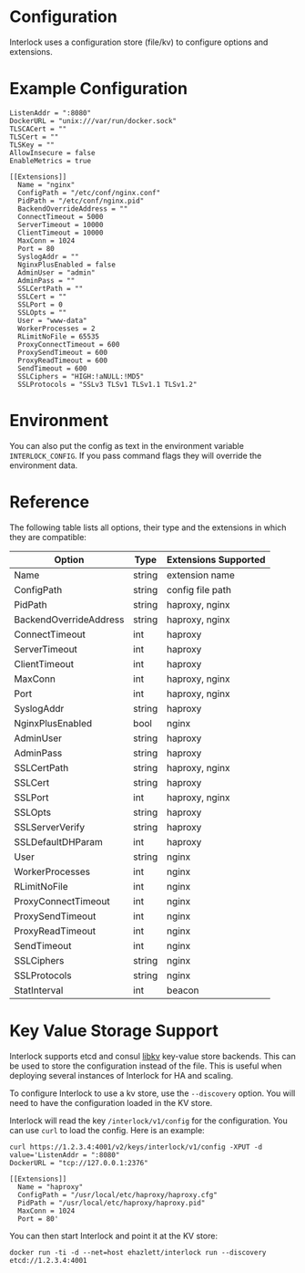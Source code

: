# Configuration
Interlock uses a configuration store (file/kv) to configure options and extensions.

# Example Configuration
```
ListenAddr = ":8080"
DockerURL = "unix:///var/run/docker.sock"
TLSCACert = ""
TLSCert = ""
TLSKey = ""
AllowInsecure = false
EnableMetrics = true

[[Extensions]]
  Name = "nginx"
  ConfigPath = "/etc/conf/nginx.conf"
  PidPath = "/etc/conf/nginx.pid"
  BackendOverrideAddress = ""
  ConnectTimeout = 5000
  ServerTimeout = 10000
  ClientTimeout = 10000
  MaxConn = 1024
  Port = 80
  SyslogAddr = ""
  NginxPlusEnabled = false
  AdminUser = "admin"
  AdminPass = ""
  SSLCertPath = ""
  SSLCert = ""
  SSLPort = 0
  SSLOpts = ""
  User = "www-data"
  WorkerProcesses = 2
  RLimitNoFile = 65535
  ProxyConnectTimeout = 600
  ProxySendTimeout = 600
  ProxyReadTimeout = 600
  SendTimeout = 600
  SSLCiphers = "HIGH:!aNULL:!MD5"
  SSLProtocols = "SSLv3 TLSv1 TLSv1.1 TLSv1.2"
```

# Environment
You can also put the config as text in the environment variable 
`INTERLOCK_CONFIG`.  If you pass command flags they will override the
environment data.

# Reference
The following table lists all options, their type and the extensions in which
they are compatible:

|Option|Type|Extensions Supported|
|----|----|----|
|Name                   | string | extension name |
|ConfigPath             | string | config file path |
|PidPath                | string | haproxy, nginx |
|BackendOverrideAddress | string | haproxy, nginx |
|ConnectTimeout         | int    | haproxy |
|ServerTimeout          | int    | haproxy |
|ClientTimeout          | int    | haproxy |
|MaxConn                | int    | haproxy, nginx |
|Port                   | int    | haproxy, nginx |
|SyslogAddr             | string | haproxy |
|NginxPlusEnabled       | bool   | nginx |
|AdminUser              | string | haproxy |
|AdminPass              | string | haproxy |
|SSLCertPath            | string | haproxy, nginx |
|SSLCert                | string | haproxy |
|SSLPort                | int    | haproxy, nginx |
|SSLOpts                | string | haproxy |
|SSLServerVerify        | string | haproxy |
|SSLDefaultDHParam      | int    | haproxy |
|User                   | string | nginx |
|WorkerProcesses        | int    | nginx |
|RLimitNoFile           | int    | nginx |
|ProxyConnectTimeout    | int    | nginx |
|ProxySendTimeout       | int    | nginx |
|ProxyReadTimeout       | int    | nginx |
|SendTimeout            | int    | nginx |
|SSLCiphers             | string | nginx |
|SSLProtocols           | string | nginx |
|StatInterval           | int    | beacon |

# Key Value Storage Support
Interlock supports etcd and consul [libkv](https://github.com/docker/libkv)
key-value store backends.  This can be used to store the configuration instead
of the file.  This is useful when deploying several instances of Interlock
for HA and scaling.

To configure Interlock to use a kv store, use the `--discovery` option.  You
will need to have the configuration loaded in the KV store.

Interlock will read the key `/interlock/v1/config` for the configuration.  You
can use `curl` to load the config.  Here is an example:

```
curl https://1.2.3.4:4001/v2/keys/interlock/v1/config -XPUT -d value='ListenAddr = ":8080"
DockerURL = "tcp://127.0.0.1:2376"

[[Extensions]]
  Name = "haproxy"
  ConfigPath = "/usr/local/etc/haproxy/haproxy.cfg"
  PidPath = "/usr/local/etc/haproxy/haproxy.pid"
  MaxConn = 1024
  Port = 80'
```

You can then start Interlock and point it at the KV store:

`docker run -ti -d --net=host ehazlett/interlock run --discovery etcd://1.2.3.4:4001`

